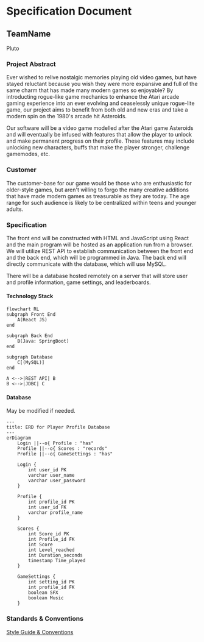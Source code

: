 # Specification Document

## TeamName

Pluto

### Project Abstract

Ever wished to relive nostalgic memories playing old video games, but have stayed reluctant because you wish they were more expansive and full of the same charm that has made many modern games so enjoyable? By introducting rogue-like game mechanics to enhance the Atari arcade gaming experience into an ever evolving and ceaselessly unique rogue-lite game, our project aims to benefit from both old and new eras and take a modern spin on the 1980's arcade hit Asteroids.

Our software will be a video game modelled after the Atari game Asteroids and will eventually be infused with features that allow the player to unlock and make permanent progress on their profile. These features may include unlocking new characters, buffs that make the player stronger, challenge gamemodes, etc.

### Customer

The customer-base for our game would be those who are enthusiastic for older-style games, but aren't willing to forgo the many creative additions that have made modern games as treasurable as they are today. The age range for such audience is likely to be centralized within teens and younger adults.

### Specification

The front end will be constructed with HTML and JavaScript using React and the main program will be hosted as an application run from a browser. We will utilize REST API to establish communication between the front end and the back end, which will be programmed in Java. The back end will directly communicate with the database, which will use MySQL.

There will be a database hosted remotely on a server that will store user and profile information, game settings, and leaderboards.

<!--
At some point it will probably be useful to include a couple more UML diagrams. Perhaps an ERD for the database(s) and a sequence diagram to show how interactions occur between the database, backend and frontend.
-->

#### Technology Stack

```mermaid
flowchart RL
subgraph Front End
	A(React JS)
end
	
subgraph Back End
	B(Java: SpringBoot)
end
	
subgraph Database
	C[(MySQL)]
end

A <-->|REST API| B
B <-->|JDBC| C
```

#### Database

May be modified if needed.

```mermaid
---
title: ERD for Player Profile Database
---
erDiagram
    Login ||--o{ Profile : "has"
    Profile ||--o{ Scores : "records"
    Profile ||--o{ GameSettings : "has"

    Login {
        int user_id PK
        varchar user_name
        varchar user_password
    }
	
	Profile {
		int profile_id PK
		int user_id FK
		varchar profile_name
	}

    Scores {
        int Score_id PK
        int Profile_id FK
        int Score
        int Level_reached
        int Duration_seconds
        timestamp Time_played
    }

    GameSettings {
        int setting_id PK
        int profile_id FK
        boolean SFX
        boolean Music
    }
```

### Standards & Conventions

<!--This is a link to a seperate coding conventions document / style guide-->
[Style Guide & Conventions](STYLE.md)
